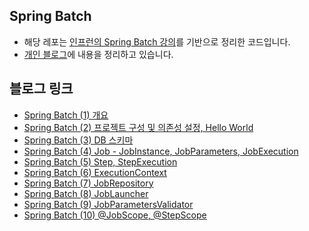 ## Spring Batch
- 해당 레포는 [인프런의 Spring Batch 강의](https://www.inflearn.com/course/%EC%8A%A4%ED%94%84%EB%A7%81-%EB%B0%B0%EC%B9%98/dashboard)를 기반으로 정리한 코드입니다.
- [개인 블로그](https://zzang9ha.tistory.com/)에 내용을 정리하고 있습니다.

## 블로그 링크
- [Spring Batch (1) 개요](https://zzang9ha.tistory.com/423)
- [Spring Batch (2) 프로젝트 구성 및 의존성 설정, Hello World](https://zzang9ha.tistory.com/424)
- [Spring Batch (3) DB 스키마](https://zzang9ha.tistory.com/426)
- [Spring Batch (4) Job - JobInstance, JobParameters, JobExecution](https://zzang9ha.tistory.com/427)
- [Spring Batch (5) Step, StepExecution](https://zzang9ha.tistory.com/428)
- [Spring Batch (6) ExecutionContext](https://zzang9ha.tistory.com/429)
- [Spring Batch (7) JobRepository](https://zzang9ha.tistory.com/430)
- [Spring Batch (8) JobLauncher](https://zzang9ha.tistory.com/431)
- [Spring Batch (9) JobParametersValidator](https://zzang9ha.tistory.com/432)
- [Spring Batch (10) @JobScope, @StepScope](https://zzang9ha.tistory.com/434)
